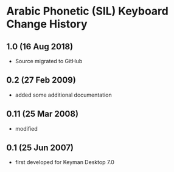 # Arabic Phonetic (SIL) Keyboard Change History

## 1.0 (16 Aug 2018)
* Source migrated to GitHub

## 0.2 (27 Feb 2009)
* added some additional documentation

## 0.11 (25 Mar 2008)
* modified

## 0.1 (25 Jun 2007)
* first developed for Keyman Desktop 7.0